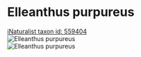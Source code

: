 
Elleanthus purpureus
====================
  
[iNaturalist taxon id: 559404](https://www.inaturalist.org/taxa/559404)  
![Elleanthus purpureus](https://inaturalist-open-data.s3.amazonaws.com/photos/249877051/medium.jpg)  
![Elleanthus purpureus](https://inaturalist-open-data.s3.amazonaws.com/photos/249877061/medium.jpg)